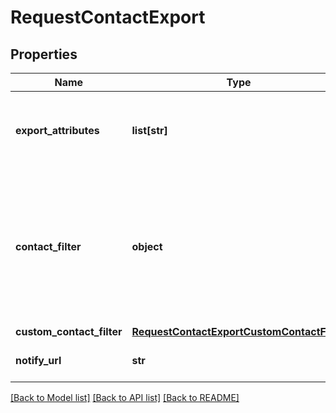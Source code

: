 # RequestContactExport

## Properties
Name | Type | Description | Notes
------------ | ------------- | ------------- | -------------
**export_attributes** | **list[str]** | List of all the attributes that you want to export. These attributes must be present in your contact database. For example, [&#39;fname&#39;, &#39;lname&#39;, &#39;email&#39;]. | [optional] 
**contact_filter** | **object** | This attribute has been deprecated and will be removed by January 1st, 2021. Only one of the two filter options (contactFilter or customContactFilter) can be passed in the request. Set the filter for the contacts to be exported. For example, {\&quot;blacklisted\&quot;:true} will export all the blacklisted contacts.  | [optional] 
**custom_contact_filter** | [**RequestContactExportCustomContactFilter**](RequestContactExportCustomContactFilter.md) |  | [optional] 
**notify_url** | **str** | Webhook that will be called once the export process is finished | [optional] 

[[Back to Model list]](../README.md#documentation-for-models) [[Back to API list]](../README.md#documentation-for-api-endpoints) [[Back to README]](../README.md)


